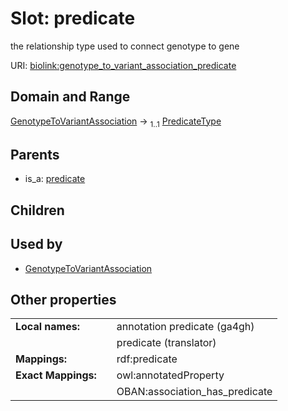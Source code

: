 
# Slot: predicate


the relationship type used to connect genotype to gene

URI: [biolink:genotype_to_variant_association_predicate](https://w3id.org/biolink/genotype_to_variant_association_predicate)


## Domain and Range

[GenotypeToVariantAssociation](GenotypeToVariantAssociation.md) &#8594;  <sub>1..1</sub> [PredicateType](types/PredicateType.md)

## Parents

 *  is_a: [predicate](predicate.md)

## Children


## Used by

 * [GenotypeToVariantAssociation](GenotypeToVariantAssociation.md)

## Other properties

|  |  |  |
| --- | --- | --- |
| **Local names:** | | annotation predicate (ga4gh) |
|  | | predicate (translator) |
| **Mappings:** | | rdf:predicate |
| **Exact Mappings:** | | owl:annotatedProperty |
|  | | OBAN:association_has_predicate |

